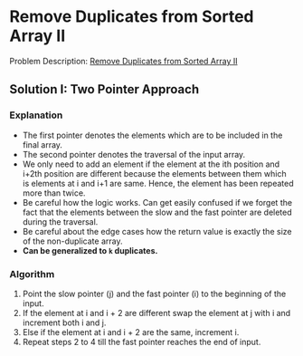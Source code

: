 # Remove Duplicates from Sorted Array II

Problem
Description: [Remove Duplicates from Sorted Array II](https://leetcode.com/problems/remove-duplicates-from-sorted-array-ii/)

## Solution I: Two Pointer Approach

### Explanation

* The first pointer denotes the elements which are to be included in the final array.
* The second pointer denotes the traversal of the input array.
* We only need to add an element if the element at the ith position and i+2th position are different because the
  elements between them which is elements at i and i+1 are same. Hence, the element has been repeated more than twice.
* Be careful how the logic works. Can get easily confused if we forget the fact that the elements between the slow and
  the fast pointer are deleted during the traversal.
* Be careful about the edge cases how the return value is exactly the size of the non-duplicate array.
* **Can be generalized to `k` duplicates.**

### Algorithm

1. Point the slow pointer (j) and the fast pointer (i) to the beginning of the input.
2. If the element at i and i + 2 are different swap the element at j with i and increment both i and j.
3. Else if the element at i and i + 2 are the same, increment i.
4. Repeat steps 2 to 4 till the fast pointer reaches the end of input.

